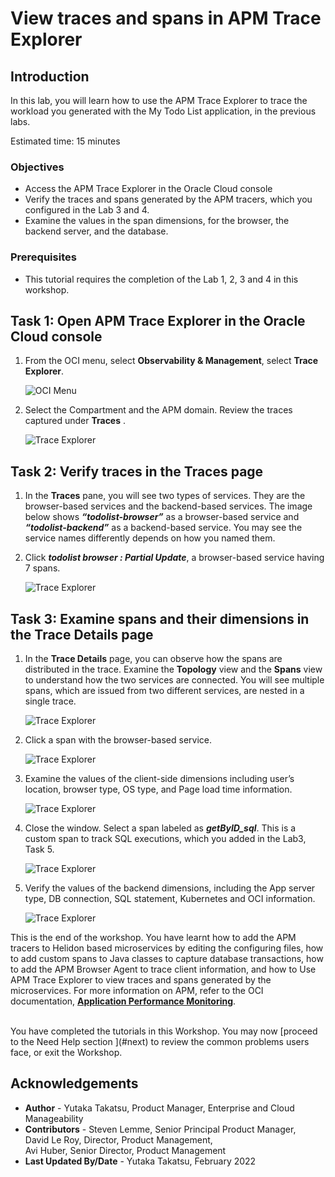 # View traces and spans in APM Trace Explorer

## Introduction

In this lab, you will learn how to use the APM Trace Explorer to trace the workload you generated with the My Todo List application, in the previous labs.

Estimated time: 15 minutes

### Objectives

* Access the APM Trace Explorer in the Oracle Cloud console
*	Verify the traces and spans generated by the APM tracers, which you configured in the Lab 3 and 4.
*	Examine the values in the span dimensions, for the browser, the backend server, and the database.

### Prerequisites

* This tutorial requires the completion of the Lab 1, 2, 3 and 4 in this workshop.

## Task 1: Open APM Trace Explorer in the Oracle Cloud console

1.	From the OCI menu, select **Observability & Management**, select **Trace Explorer**.

	![OCI Menu](images/1-1-ocimenu.png " ")

2.	Select the Compartment and the APM domain. Review the traces captured under **Traces** .

	![Trace Explorer](images/1-2-trace_explorer.png " ")

## Task 2: Verify traces in the Traces page

1.	In the **Traces** pane, you will see two types of services. They are the browser-based services and the backend-based services. The image below shows ***“todolist-browser”*** as a browser-based service and ***“todolist-backend”*** as a backend-based service. You may see the service names differently depends on how you named them.

2.	Click ***todolist browser : Partial Update***, a browser-based service having 7 spans.

	![Trace Explorer](images/2-2-trace_explorer.png " ")

## Task 3: Examine spans and their dimensions in the Trace Details page

1.	In the **Trace Details** page, you can observe how the spans are distributed in the trace. Examine the **Topology** view and the **Spans** view to understand how the two services are connected. You will see multiple spans, which are issued from two different services, are nested in a single trace.

	![Trace Explorer](images/3-1-trace_explorer.png " ")

2.	Click a span with the browser-based service.

	![Trace Explorer](images/3-2-trace_explorer.png " ")

3.	Examine the values of the client-side dimensions including user’s location, browser type, OS type, and Page load time information.

	![Trace Explorer](images/3-3-trace_explorer.png " ")

4.	Close the window. Select a span labeled as ***getByID_sql***. This is a custom span to track SQL executions, which you added in the Lab3, Task 5.

	![Trace Explorer](images/3-4-trace_explorer.png " ")

5.	Verify the values of the backend dimensions, including the App server type, DB connection, SQL statement, Kubernetes and OCI information.

	![Trace Explorer](images/3-5-trace_explorer.png " ")

This is the end of the workshop. You have learnt how to add the APM tracers to Helidon based microservices by editing the configuring files, how to add custom spans to Java classes to capture database transactions, how to add the APM Browser Agent to trace client information, and how to Use APM Trace Explorer to view traces and spans generated by the microservices. For more information on APM, refer to the OCI documentation, **[Application Performance Monitoring](https://docs.oracle.com/en-us/iaas/application-performance-monitoring/index.html)**.

<br>
You have completed the tutorials in this Workshop. You may now [proceed to the Need Help section ](#next) to review the common problems users face, or exit the Workshop.

## Acknowledgements

- **Author** - Yutaka Takatsu, Product Manager, Enterprise and Cloud Manageability
- **Contributors** - Steven Lemme, Senior Principal Product Manager,<br>
David Le Roy, Director, Product Management,<br>
Avi Huber, Senior Director, Product Management
- **Last Updated By/Date** - Yutaka Takatsu, February 2022
